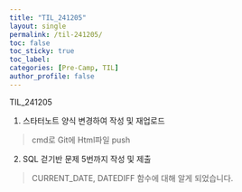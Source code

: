 ```yaml
---
title: "TIL_241205"
layout: single
permalink: /til-241205/
toc: false
toc_sticky: true
toc_label: 
categories: [Pre-Camp, TIL]
author_profile: false
---
```


TIL_241205

1. 스타터노트 양식 변경하여 작성 및 재업로드
> cmd로 Git에 Html파일 push

2. SQL 걷기반 문제 5번까지 작성 및 제출
> CURRENT_DATE, DATEDIFF 함수에 대해 알게 되었습니다.